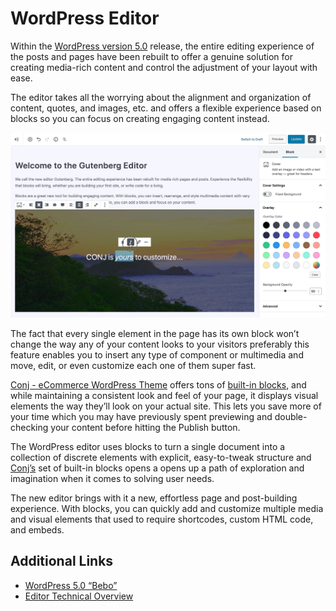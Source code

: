 # WordPress Editor

Within the [WordPress version 5.0](https://wordpress.org/news/2018/12/bebo/) release, the entire editing experience of the posts and pages have been rebuilt to offer a genuine solution for creating media-rich content and control the adjustment of your layout with ease.

The editor takes all the worrying about the alignment and organization of content, quotes, and images, etc. and offers a flexible experience based on blocks so you can focus on creating engaging content instead.

![Conj and the new WordPress Editor "Gutenberg"](img/conj-and-gutenberg-wordpress-editor.jpg)

The fact that every single element in the page has its own block won’t change the way any of your content looks to your visitors preferably this feature enables you to insert any type of component or multimedia and move, edit, or even customize each one of them super fast.

[Conj - eCommerce WordPress Theme](https://themeforest.net/item/conj-ecommerce-wordpress-theme/21935639?ref=mypreview) offers tons of [built-in blocks](https://mypreview.github.io/Conj/#/?id=gutenberg-blocks), and while maintaining a consistent look and feel of your page, it displays visual elements the way they’ll look on your actual site. This lets you save more of your time which you may have previously spent previewing and double-checking your content before hitting the Publish button. 

The WordPress editor uses blocks to turn a single document into a collection of discrete elements with explicit, easy-to-tweak structure and [Conj’s](https://themeforest.net/item/conj-ecommerce-wordpress-theme/21935639?ref=mypreview) set of built-in blocks opens a opens up a path of exploration and imagination when it comes to solving user needs.

The new editor brings with it a new, effortless page and post-building experience. With blocks, you can quickly add and customize multiple media and visual elements that used to require shortcodes, custom HTML code, and embeds.

## Additional Links

* [WordPress 5.0 “Bebo”](https://wordpress.org/news/2018/12/bebo/)
* [Editor Technical Overview](https://make.wordpress.org/core/2017/01/17/editor-technical-overview/)
